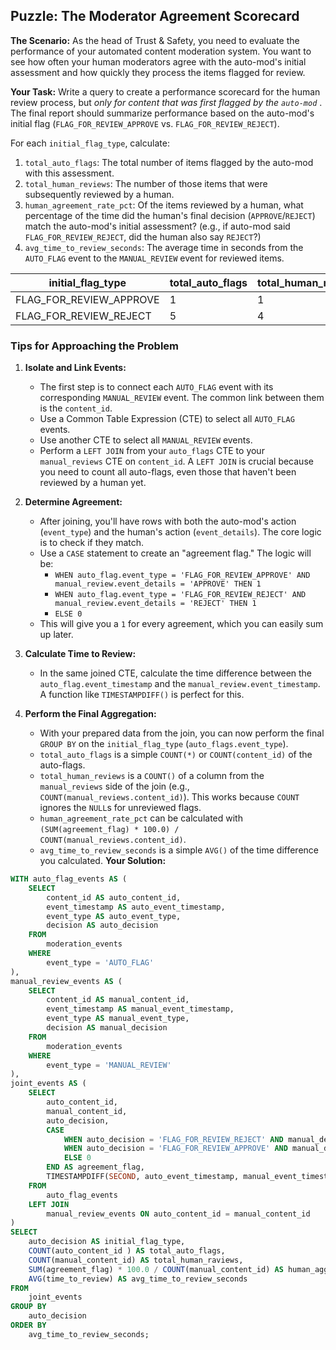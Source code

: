## Puzzle: The Moderator Agreement Scorecard

**The Scenario:** As the head of Trust & Safety, you need to evaluate the performance of your automated content moderation system. You want to see how often your human moderators agree with the auto-mod's initial assessment and how quickly they process the items flagged for review.

**Your Task:** Write a query to create a performance scorecard for the human review process, but  *only for content that was first flagged by the `auto-mod`* . The final report should summarize performance based on the auto-mod's initial flag (`FLAG_FOR_REVIEW_APPROVE` vs. `FLAG_FOR_REVIEW_REJECT`).

For each `initial_flag_type`, calculate:

1. `total_auto_flags`: The total number of items flagged by the auto-mod with this assessment.
2. `total_human_reviews`: The number of those items that were subsequently reviewed by a human.
3. `human_agreement_rate_pct`: Of the items reviewed by a human, what percentage of the time did the human's final decision (`APPROVE`/`REJECT`) match the auto-mod's initial assessment? (e.g., if auto-mod said `FLAG_FOR_REVIEW_REJECT`, did the human also say `REJECT`?)
4. `avg_time_to_review_seconds`: The average time in seconds from the `AUTO_FLAG` event to the `MANUAL_REVIEW` event for reviewed items.

| **initial_flag_type** | **total_auto_flags** | **total_human_reviews** | **human_agreement_rate_pct** | **avg_time_to_review_seconds** |
| --------------------------- | -------------------------- | ----------------------------- | ---------------------------------- | ------------------------------------ |
| FLAG_FOR_REVIEW_APPROVE     | 1                          | 1                             | 100.00                             | 120.00                               |
| FLAG_FOR_REVIEW_REJECT      | 5                          | 4                             | 50.00                              | 697.50                               |


### Tips for Approaching the Problem

1.  **Isolate and Link Events:**
    * The first step is to connect each `AUTO_FLAG` event with its corresponding `MANUAL_REVIEW` event. The common link between them is the `content_id`.
    * Use a Common Table Expression (CTE) to select all `AUTO_FLAG` events.
    * Use another CTE to select all `MANUAL_REVIEW` events.
    * Perform a `LEFT JOIN` from your `auto_flags` CTE to your `manual_reviews` CTE on `content_id`. A `LEFT JOIN` is crucial because you need to count all auto-flags, even those that haven't been reviewed by a human yet.

2.  **Determine Agreement:**
    * After joining, you'll have rows with both the auto-mod's action (`event_type`) and the human's action (`event_details`). The core logic is to check if they match.
    * Use a `CASE` statement to create an "agreement flag." The logic will be:
        * `WHEN auto_flag.event_type = 'FLAG_FOR_REVIEW_APPROVE' AND manual_review.event_details = 'APPROVE' THEN 1`
        * `WHEN auto_flag.event_type = 'FLAG_FOR_REVIEW_REJECT' AND manual_review.event_details = 'REJECT' THEN 1`
        * `ELSE 0`
    * This will give you a `1` for every agreement, which you can easily sum up later.

3.  **Calculate Time to Review:**
    * In the same joined CTE, calculate the time difference between the `auto_flag.event_timestamp` and the `manual_review.event_timestamp`. A function like `TIMESTAMPDIFF()` is perfect for this.

4.  **Perform the Final Aggregation:**
    * With your prepared data from the join, you can now perform the final `GROUP BY` on the `initial_flag_type` (`auto_flags.event_type`).
    * `total_auto_flags` is a simple `COUNT(*)` or `COUNT(content_id)` of the auto-flags.
    * `total_human_reviews` is a `COUNT()` of a column from the `manual_reviews` side of the join (e.g., `COUNT(manual_reviews.content_id)`). This works because `COUNT` ignores the `NULL`s for unreviewed flags.
    * `human_agreement_rate_pct` can be calculated with `(SUM(agreement_flag) * 100.0) / COUNT(manual_reviews.content_id)`.
    * `avg_time_to_review_seconds` is a simple `AVG()` of the time difference you calculated.
**Your Solution:**

```sql
WITH auto_flag_events AS (
	SELECT
		content_id AS auto_content_id,
		event_timestamp AS auto_event_timestamp,
		event_type AS auto_event_type,
		decision AS auto_decision
	FROM
		moderation_events
	WHERE
		event_type = 'AUTO_FLAG'
),
manual_review_events AS (
	SELECT
		content_id AS manual_content_id,
		event_timestamp AS manual_event_timestamp,
		event_type AS manual_event_type,
		decision AS manual_decision
	FROM
		moderation_events
	WHERE
		event_type = 'MANUAL_REVIEW'
),
joint_events AS (
	SELECT
		auto_content_id,
		manual_content_id,
		auto_decision,
		CASE
			WHEN auto_decision = 'FLAG_FOR_REVIEW_REJECT' AND manual_decision = 'REJECT' THEN 1
			WHEN auto_decision = 'FLAG_FOR_REVIEW_APPROVE' AND manual_decision = 'APPROVE' THEN 1
			ELSE 0
		END AS agreement_flag,
		TIMESTAMPDIFF(SECOND, auto_event_timestamp, manual_event_timestamp) AS time_to_review
	FROM
		auto_flag_events
	LEFT JOIN
		manual_review_events ON auto_content_id = manual_content_id
)
SELECT
	auto_decision AS initial_flag_type,
	COUNT(auto_content_id ) AS total_auto_flags,
	COUNT(manual_content_id) AS total_human_raviews,
	SUM(agreement_flag) * 100.0 / COUNT(manual_content_id) AS human_aggrement_rate_pct,
	AVG(time_to_review) AS avg_time_to_review_seconds
FROM
	joint_events
GROUP BY
	auto_decision
ORDER BY
	avg_time_to_review_seconds;
```
